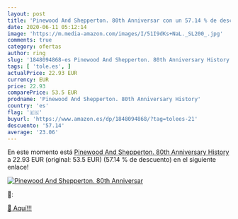 ```yaml
---
layout: post
title: 'Pinewood And Shepperton. 80th Anniversar con un 57.14 % de descuento'
date: 2020-06-11 05:12:14
image: 'https://m.media-amazon.com/images/I/51I9dKs+NaL._SL200_.jpg'
comments: true
category: ofertas
author: ring
slug: '1848094868-es Pinewood And Shepperton. 80th Anniversary History'
tags: [ 'tole.es', ]
actualPrice: 22.93 EUR
currency: EUR
price: 22.93
comparePrice: 53.5 EUR
prodname: 'Pinewood And Shepperton. 80th Anniversary History'
country: 'es'
flag: '🇪🇸'
buyurl: 'https://www.amazon.es/dp/1848094868/?tag=tolees-21'
descuento: '57.14'
average: '23.06'
---
```


En este momento está [Pinewood And Shepperton. 80th Anniversary History](https://www.amazon.es/dp/1848094868/?tag=tolees-21) a 22.93 EUR (original: 53.5 EUR) (57.14 %  de descuento) en el siguiente enlace!

[![Pinewood And Shepperton. 80th Anniversar](https://m.media-amazon.com/images/I/51I9dKs+NaL._SL200_.jpg)](https://www.amazon.es/dp/1848094868/?tag=tolees-21)

🔎:


[🛒 Aquí!!!](https://www.amazon.es/dp/1848094868/?tag=tolees-21)
